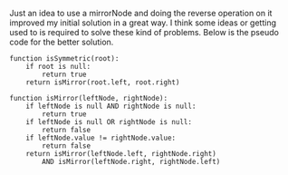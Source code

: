 Just an idea to use a mirrorNode and doing the reverse operation on it improved
my initial solution in a great way. I think some ideas or getting used to is required
to solve these kind of problems.
Below is the pseudo code for the better solution.
```
function isSymmetric(root):
    if root is null:
        return true
    return isMirror(root.left, root.right)

function isMirror(leftNode, rightNode):
    if leftNode is null AND rightNode is null:
        return true
    if leftNode is null OR rightNode is null:
        return false
    if leftNode.value != rightNode.value:
        return false
    return isMirror(leftNode.left, rightNode.right) 
        AND isMirror(leftNode.right, rightNode.left)
```